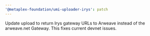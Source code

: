 ```yaml
---
'@metaplex-foundation/umi-uploader-irys': patch
---
```


Update upload to return Irys gateway URLs to Arweave instead of the arweave.net Gateway. This fixes current devnet issues.
